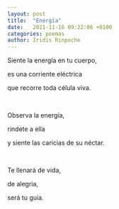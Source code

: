 ```yaml
---
layout: post
title:  "Energía"
date:   2021-11-16 09:22:06 +0100
categories: poemas
author: Iridis Rinpoche
---
```



Siente la energía en tu cuerpo, 

es una corriente eléctrica

que recorre toda célula viva.

<br>

Observa la energía,

rindete a ella

y siente las caricias de su néctar.

<br>

Te llenará de vida,

de alegria,

será tu guía.
